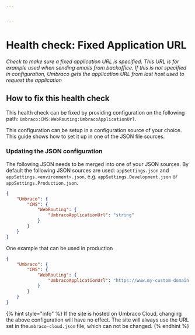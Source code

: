 ```yaml
---


---
```


# Health check: Fixed Application URL

_Check to make sure a fixed application URL is specified. This URL is for example used when sending emails from backoffice.
If this is not specified in configuration, Umbraco gets the application URL from last host used to request the application_


## How to fix this health check

This health check can be fixed by providing configuration on the following path: `Umbraco:CMS:WebRouting:UmbracoApplicationUrl`.

This configuration can be setup in a configuration source of your choice. This guide shows how to set it up in one of the JSON file sources.

### Updating the JSON configuration

The following JSON needs to be merged into one of your JSON sources. By default the following JSON sources are used: `appSettings.json` and `appSettings.<environment>.json`, e.g. `appSettings.Development.json` or `appSettings.Production.json`.

```json
{
    "Umbraco": {
        "CMS": {
            "WebRouting": {
                "UmbracoApplicationUrl": "string"
            }
        }
    }
}
```

One example that can be used in production

```json
{
    "Umbraco": {
        "CMS": {
            "WebRouting": {
                "UmbracoApplicationUrl": "https://www.my-custom-domain.com/"
            }
        }
    }
}
```

{% hint style="info" %} If the site is hosted on Umbraco Cloud, changing the above configuration will have no effect. The site will always use the URL set in  the`umbraco-cloud.json` file, which can not be changed. {% endhint %}
